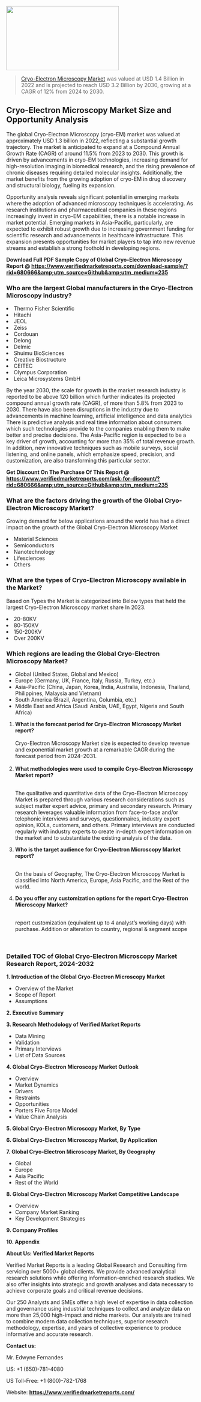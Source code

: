 <img src="https://ffe5etoiles.com/wp-content/uploads/2024/12/MST1-300x171.png" alt="" width="300" height="171" class="alignnone size-medium wp-image-20088" /><blockquote><p><p><a href="https://www.verifiedmarketreports.com/download-sample/?rid=680666&utm_source=Github&utm_medium=235" target="_blank">Cryo-Electron Microscopy Market</a> was valued at USD 1.4 Billion in 2022 and is projected to reach USD 3.2 Billion by 2030, growing at a CAGR of 12% from 2024 to 2030.</p></blockquote><p><h2>Cryo-Electron Microscopy Market Size and Opportunity Analysis</h2><p>The global Cryo-Electron Microscopy (cryo-EM) market was valued at approximately USD 1.3 billion in 2022, reflecting a substantial growth trajectory. The market is anticipated to expand at a Compound Annual Growth Rate (CAGR) of around 11.5% from 2023 to 2030. This growth is driven by advancements in cryo-EM technologies, increasing demand for high-resolution imaging in biomedical research, and the rising prevalence of chronic diseases requiring detailed molecular insights. Additionally, the market benefits from the growing adoption of cryo-EM in drug discovery and structural biology, fueling its expansion.</p><p>Opportunity analysis reveals significant potential in emerging markets where the adoption of advanced microscopy techniques is accelerating. As research institutions and pharmaceutical companies in these regions increasingly invest in cryo-EM capabilities, there is a notable increase in market potential. Emerging markets in Asia-Pacific, particularly, are expected to exhibit robust growth due to increasing government funding for scientific research and advancements in healthcare infrastructure. This expansion presents opportunities for market players to tap into new revenue streams and establish a strong foothold in developing regions.</p></p><p class=""><strong>Download Full PDF Sample Copy of Global Cryo-Electron Microscopy Report @ <a href="https://www.verifiedmarketreports.com/download-sample/?rid=680666&amp;utm_source=Github&amp;utm_medium=235" target="_blank">https://www.verifiedmarketreports.com/download-sample/?rid=680666&amp;utm_source=Github&amp;utm_medium=235</a></strong></p><h3 id="" class="">Who are the largest Global manufacturers in the Cryo-Electron Microscopy industry?</h3><p><li>Thermo Fisher Scientific</li><li> Hitachi</li><li> JEOL</li><li> Zeiss</li><li> Cordouan</li><li> Delong</li><li> Delmic</li><li> Shuimu BioSciences</li><li> Creative Biostructure</li><li> CEITEC</li><li> Olympus Corporation</li><li> Leica Microsystems GmbH</li></p><div class=""><div class="" dir="" data-message-author-role="" data-message-id="" data-message-model-slug=""><div class=""><div class=""><div class=""><div class="" dir="" data-message-author-role="" data-message-id="" data-message-model-slug=""><div class=""><div class=""><p>By the year 2030, the scale for growth in the market research industry is reported to be above 120 billion which further indicates its projected compound annual growth rate (CAGR), of more than 5.8% from 2023 to 2030. There have also been disruptions in the industry due to advancements in machine learning, artificial intelligence and data analytics There is predictive analysis and real time information about consumers which such technologies provide to the companies enabling them to make better and precise decisions. The Asia-Pacific region is expected to be a key driver of growth, accounting for more than 35% of total revenue growth. In addition, new innovative techniques such as mobile surveys, social listening, and online panels, which emphasize speed, precision, and customization, are also transforming this particular sector.</p><p><strong>Get Discount On The Purchase Of This Report @&nbsp; <a href="https://www.verifiedmarketreports.com/ask-for-discount/?rid=680666&amp;utm_source=Github&amp;utm_medium=235" target="_blank">https://www.verifiedmarketreports.com/ask-for-discount/?rid=680666&amp;utm_source=Github&amp;utm_medium=235</a></strong></p></div></div></div></div></div></div></div></div><h3 id="" class="">What are the factors driving the growth of the Global Cryo-Electron Microscopy Market?</h3><p id="" class="">Growing demand for below applications around the world has had a direct impact on the growth of the Global Cryo-Electron Microscopy Market</p><p id="" class=""><li>Material Sciences</li><li> Semiconductors</li><li> Nanotechnology</li><li> Lifesciences</li><li> Others</li></p><h3 id="" class="">What are the types of Cryo-Electron Microscopy available in the Market?</h3><p id="" class="">Based on Types the Market is categorized into Below types that held the largest Cryo-Electron Microscopy market share In 2023.</p><p id="" class=""><li>20-80KV</li><li> 80-150KV</li><li> 150-200KV</li><li> Over 200KV</li></p><h3 id="" class="">Which regions are leading the Global Cryo-Electron Microscopy Market?</h3><ul><li>Global (United States, Global and Mexico)</li><li>Europe (Germany, UK, France, Italy, Russia, Turkey, etc.)</li><li>Asia-Pacific (China, Japan, Korea, India, Australia, Indonesia, Thailand, Philippines, Malaysia and Vietnam)</li><li>South America (Brazil, Argentina, Columbia, etc.)</li><li>Middle East and Africa (Saudi Arabia, UAE, Egypt, Nigeria and South Africa)</li></ul><p><ol><li><strong>What is the forecast period for Cryo-Electron Microscopy Market report?<br /></strong><br /><span data-sheets-root="1" data-sheets-value="{&quot;1&quot;:2,&quot;2&quot;:&quot;XXXX size is expected to develop revenue and exponential market growth at a remarkable CAGR during the forecast period from 2024&ndash;2030.&quot;}" data-sheets-userformat="{&quot;2&quot;:12674,&quot;4&quot;:{&quot;1&quot;:2,&quot;2&quot;:16776960},&quot;10&quot;:2,&quot;11&quot;:0,&quot;15&quot;:&quot;Arial&quot;,&quot;16&quot;:12}">Cryo-Electron Microscopy Market size is expected to develop revenue and exponential market growth at a remarkable CAGR during the forecast period from 2024&ndash;2031.</span><br /><br /></li><li><strong>What methodologies were used to compile Cryo-Electron Microscopy Market report?<br /><br /></strong><p>The qualitative and quantitative data of the&nbsp;Cryo-Electron Microscopy Market is prepared through various research considerations such as subject matter expert advice, primary and secondary research. Primary research leverages valuable information from face-to-face and/or telephonic interviews and surveys, questionnaires, industry expert opinion, KOLs, customers, and others. Primary interviews are conducted regularly with industry experts to create in-depth expert information on the market and to substantiate the existing analysis of the data.&nbsp;</p></li><li><strong>Who is the target audience for Cryo-Electron Microscopy Market report?<br /><br /></strong><p>On the basis of Geography, The&nbsp;Cryo-Electron Microscopy Market is classified into North America, Europe, Asia Pacific, and the Rest of the world.</p></li><li><strong>Do you offer any customization options for the report Cryo-Electron Microscopy Market?<br /><br /></strong><p>report customization (equivalent up to 4 analyst&rsquo;s working days) with purchase. Addition or alteration to country, regional &amp; segment scope</p><p>&nbsp;</p></li></ol></p><h3 id="" class="">Detailed TOC of Global Cryo-Electron Microscopy Market Research Report, 2024-2032</h3><p id="" class=""><strong>1. Introduction of the Global Cryo-Electron Microscopy Market</strong></p><ul><li>Overview of the Market</li><li>Scope of Report</li><li>Assumptions</li></ul><p id="" class=""><strong>2. Executive Summary</strong></p><p id="" class=""><strong>3. Research Methodology of&nbsp;Verified Market Reports</strong></p><ul><li>Data Mining</li><li>Validation</li><li>Primary Interviews</li><li>List of Data Sources</li></ul><p id="" class=""><strong>4. Global Cryo-Electron Microscopy Market Outlook</strong></p><ul><li>Overview</li><li>Market Dynamics</li><li>Drivers</li><li>Restraints</li><li>Opportunities</li><li>Porters Five Force Model</li><li>Value Chain Analysis</li></ul><p id="" class=""><strong>5. Global Cryo-Electron Microscopy Market, By&nbsp;Type</strong></p><p id="" class=""><strong>6. Global Cryo-Electron Microscopy Market, By Application</strong></p><p id="" class=""><strong>7. Global Cryo-Electron Microscopy Market, By Geography</strong></p><ul><li>Global</li><li>Europe</li><li>Asia Pacific</li><li>Rest of the World</li></ul><p id="" class=""><strong>8. Global Cryo-Electron Microscopy Market Competitive Landscape</strong></p><ul><li>Overview</li><li>Company Market Ranking</li><li>Key Development Strategies</li></ul><p id="" class=""><strong>9. Company Profiles</strong></p><p id="" class=""><strong>10. Appendix</strong></p><p id="" class=""><strong>About Us: Verified Market Reports</strong></p><p id="" class="">Verified Market Reports is a leading Global Research and Consulting firm servicing over 5000+ global clients. We provide advanced analytical research solutions while offering information-enriched research studies. We also offer insights into strategic and growth analyses and data necessary to achieve corporate goals and critical revenue decisions.</p><p id="" class="">Our 250 Analysts and SMEs offer a high level of expertise in data collection and governance using industrial techniques to collect and analyze data on more than 25,000 high-impact and niche markets. Our analysts are trained to combine modern data collection techniques, superior research methodology, expertise, and years of collective experience to produce informative and accurate research.</p><p id="" class=""><strong>Contact us:</strong></p><p id="" class="">Mr. Edwyne Fernandes</p><p id="" class="">US: +1 (650)-781-4080</p><p id="" class="">US Toll-Free: +1 (800)-782-1768</p><p id="" class="">Website: <a target="" data-test-app-aware-link=""><strong>https://www.verifiedmarketreports.com/</strong></a></p>
